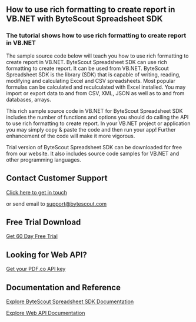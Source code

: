 ## How to use rich formatting to create report in VB.NET with ByteScout Spreadsheet SDK

### The tutorial shows how to use rich formatting to create report in VB.NET

The sample source code below will teach you how to use rich formatting to create report in VB.NET. ByteScout Spreadsheet SDK can use rich formatting to create report. It can be used from VB.NET. ByteScout Spreadsheet SDK is the library (SDK) that is capable of writing, reading, modifying and calculating Excel and CSV spreadsheets. Most popular formulas can be calculated and reculculated with Excel installed. You may import or export data to and from CSV, XML, JSON as well as to and from databases, arrays.

This rich sample source code in VB.NET for ByteScout Spreadsheet SDK includes the number of functions and options you should do calling the API to use rich formatting to create report. In your VB.NET project or application you may simply copy & paste the code and then run your app! Further enhancement of the code will make it more vigorous.

Trial version of ByteScout Spreadsheet SDK can be downloaded for free from our website. It also includes source code samples for VB.NET and other programming languages.

## Contact Customer Support

[Click here to get in touch](https://bytescout.zendesk.com/hc/en-us/requests/new?subject=ByteScout%20Spreadsheet%20SDK%20Question)

or send email to [support@bytescout.com](mailto:support@bytescout.com?subject=ByteScout%20Spreadsheet%20SDK%20Question) 

## Free Trial Download

[Get 60 Day Free Trial](https://bytescout.com/download/web-installer?utm_source=github-readme)

## Looking for Web API? 

[Get your PDF.co API key](https://pdf.co/documentation/api?utm_source=github-readme)

## Documentation and Reference

[Explore ByteScout Spreadsheet SDK Documentation](https://bytescout.com/documentation/index.html?utm_source=github-readme)

[Explore Web API Documentation](https://pdf.co/documentation/api?utm_source=github-readme)
